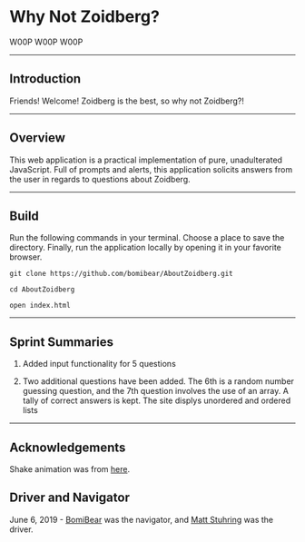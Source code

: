 # Why Not Zoidberg?
W00P W00P W00P

---
## Introduction
Friends!  Welcome!  Zoidberg is the best, so why not Zoidberg?!

---
## Overview
This web application is a practical implementation of pure, unadulterated JavaScript.  Full of prompts and alerts, this application solicits answers from the user in regards to questions about Zoidberg.

---
## Build
Run the following commands in your terminal.  Choose a place to save the directory.  Finally, run the application locally by opening it in your favorite browser.

```
git clone https://github.com/bomibear/AboutZoidberg.git

cd AboutZoidberg

open index.html
```

---
## Sprint Summaries
1. Added input functionality for 5 questions

2. Two additional questions have been added. The 6th is a random number guessing question, and the 7th question involves the use of an array. A tally of correct answers is kept.  The site displys unordered and ordered lists

---
## Acknowledgements
Shake animation was from [here](https://www.w3schools.com/howto/tryit.asp?filename=tryhow_css_image_shake).

## Driver and Navigator
June 6, 2019 - [BomiBear](https://github.com/bomibear) was the navigator, and [Matt Stuhring](https://github.com/mattstuhring) was the driver.